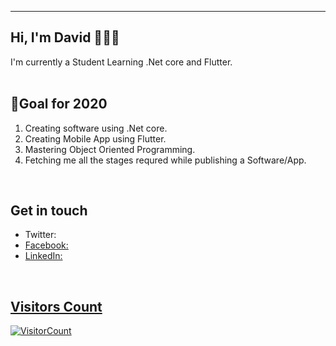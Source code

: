 ***********************************
## Hi, I'm David 👋👨‍💻

I'm currently a Student Learning .Net core and Flutter.
<br>
&nbsp;&nbsp;&nbsp;&nbsp;&nbsp;&nbsp;&nbsp;&nbsp;&nbsp;&nbsp;&nbsp;&nbsp;&nbsp;&nbsp;&nbsp;&nbsp;&nbsp;&nbsp;&nbsp;&nbsp;&nbsp;&nbsp;&nbsp;&nbsp;&nbsp;&nbsp;&nbsp;&nbsp;&nbsp;&nbsp;&nbsp;&nbsp;&nbsp;&nbsp;&nbsp;&nbsp;&nbsp;&nbsp;&nbsp;&nbsp;&nbsp;&nbsp;&nbsp;&nbsp;&nbsp;&nbsp;&nbsp;&nbsp;&nbsp;&nbsp;&nbsp;&nbsp;&nbsp;&nbsp;&nbsp;&nbsp;&nbsp;&nbsp;&nbsp;&nbsp;&nbsp;&nbsp;&nbsp;&nbsp;&nbsp;&nbsp;&nbsp;&nbsp;
<br>

## 🗻Goal for 2020
1. Creating software using .Net core.
2. Creating Mobile App using Flutter.
3. Mastering Object Oriented Programming.
4. Fetching me all the stages requred while publishing a Software/App.
<br>

## Get in touch
- Twitter: <a href="https://twitter.com/Dvlhorac_David">
- Facebook: <a href="https://www.facebook.com/david.magar.773">
- LinkedIn: <a href="https://www.linkedin.com/in/david-thapa-40527a194">
<br>

## Visitors Count 

![VisitorCount](https://profile-counter.glitch.me/{David-Thapa}/count.svg)
